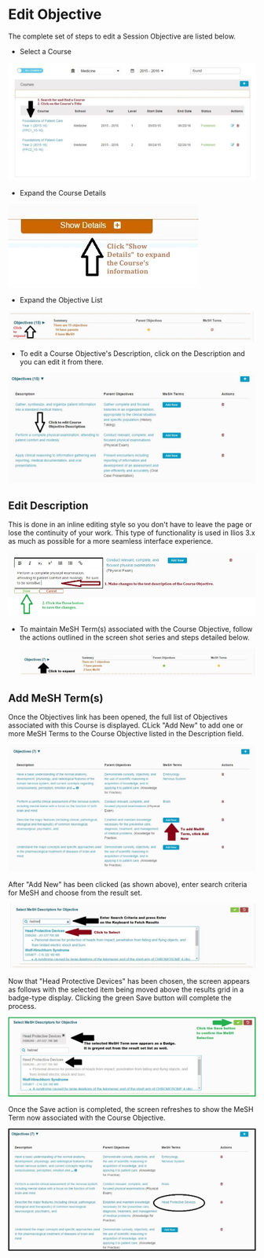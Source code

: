 # Edit Objective

The complete set of steps to edit a Session Objective are listed below.

* Select a Course

![Click on the Course Title to open the details](../../.gitbook/assets/find_course.jpg)

* Expand the Course Details

![Expand the Details of the Course](../../.gitbook/assets/expand_course_details.jpg)

* Expand the Objective List

![Expand Objectives](../../.gitbook/assets/edit_course_obj_parent.jpg)

* To edit a Course Objective's Description, click on the Description and you can edit it from there.

![Select Course Objective](../../.gitbook/assets/edit_course_obj_description.jpg)

## Edit Description

This is done in an inline editing style so you don't have to leave the page or lose the continuity of your work. This type of functionality is used in Ilios 3.x as much as possible for a more seamless interface experience.

![Select Course Objective](../../.gitbook/assets/edit_course_obj_description_2.jpg)

* To maintain MeSH Term\(s\) associated with the Course Objective, follow the actions outlined in the screen shot series and steps detailed below.

  ![](../../.gitbook/assets/edit_mesh_course_obj.jpg)

## Add MeSH Term\(s\)

Once the Objectives link has been opened, the full list of Objectives associated with this Course is displayed. CLick "Add New" to add one or more MeSH Terms to the Course Objective listed in the Description field.

![](../../.gitbook/assets/add_mesh_course_obj.jpg)

 After "Add New" has been clicked \(as shown above\), enter search criteria for MeSH and choose from the result set.

![](../../.gitbook/assets/add_mesh_course_obj_2.jpg)

 Now that "Head Protective Devices" has been chosen, the screen appears as follows with the selected item being moved above the results grid in a badge-type display. Clicking the green Save button will complete the process.

![](../../.gitbook/assets/add_mesh_course_obj_3.jpg)

Once the Save action is completed, the screen refreshes to show the MeSH Term now associated with the Course Objective.

![](../../.gitbook/assets/add_mesh_course_obj_4.jpg)

